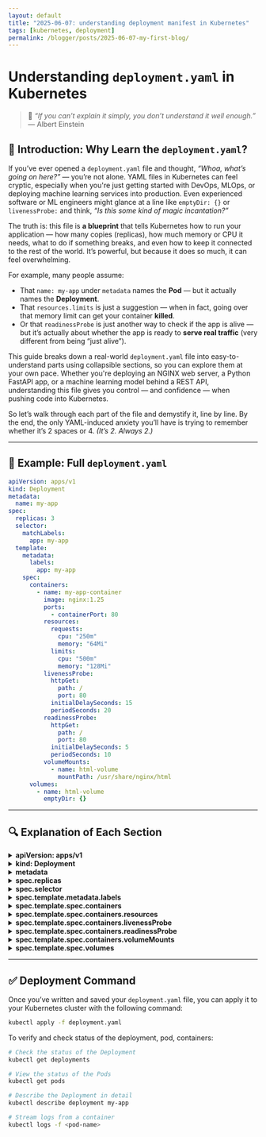 ```yaml
---
layout: default
title: "2025-06-07: understanding deployment manifest in Kubernetes"
tags: [kubernetes, deployment]
permalink: /blogger/posts/2025-06-07-my-first-blog/
---
```


# Understanding `deployment.yaml` in Kubernetes
> 💬 *“If you can’t explain it simply, you don’t understand it well enough.”*  
> — Albert Einstein

## 🧠 Introduction: Why Learn the `deployment.yaml`?

If you’ve ever opened a `deployment.yaml` file and thought, *“Whoa, what’s going on here?”* — you’re not alone. YAML files in Kubernetes can feel cryptic, especially when you're just getting started with DevOps, MLOps, or deploying machine learning services into production. Even experienced software or ML engineers might glance at a line like `emptyDir: {}` or `livenessProbe:` and think, *“Is this some kind of magic incantation?”*

The truth is: this file is **a blueprint** that tells Kubernetes how to run your application — how many copies (replicas), how much memory or CPU it needs, what to do if something breaks, and even how to keep it connected to the rest of the world. It’s powerful, but because it does so much, it can feel overwhelming.

For example, many people assume:
- That `name: my-app` under `metadata` names the **Pod** — but it actually names the **Deployment**.
- That `resources.limits` is just a suggestion — when in fact, going over that memory limit can get your container **killed**.
- Or that `readinessProbe` is just another way to check if the app is alive — but it’s actually about whether the app is ready to **serve real traffic** (very different from being “just alive”).

This guide breaks down a real-world `deployment.yaml` file into easy-to-understand parts using collapsible sections, so you can explore them at your own pace. Whether you're deploying an NGINX web server, a Python FastAPI app, or a machine learning model behind a REST API, understanding this file gives you control — and confidence — when pushing code into Kubernetes.

So let’s walk through each part of the file and demystify it, line by line. By the end, the only YAML-induced anxiety you’ll have is trying to remember whether it’s 2 spaces or 4. *(It’s 2. Always 2.)*

---

## 📄 Example: Full `deployment.yaml`

```yaml
apiVersion: apps/v1
kind: Deployment
metadata:
  name: my-app
spec:
  replicas: 3
  selector:
    matchLabels:
      app: my-app
  template:
    metadata:
      labels:
        app: my-app
    spec:
      containers:
        - name: my-app-container
          image: nginx:1.25
          ports:
            - containerPort: 80
          resources:
            requests:
              cpu: "250m"
              memory: "64Mi"
            limits:
              cpu: "500m"
              memory: "128Mi"
          livenessProbe:
            httpGet:
              path: /
              port: 80
            initialDelaySeconds: 15
            periodSeconds: 20
          readinessProbe:
            httpGet:
              path: /
              port: 80
            initialDelaySeconds: 5
            periodSeconds: 10
          volumeMounts:
            - name: html-volume
              mountPath: /usr/share/nginx/html
      volumes:
        - name: html-volume
          emptyDir: {}
```

---

## 🔍 Explanation of Each Section

<details>
<summary><strong>apiVersion: apps/v1</strong></summary>
<ul>
  <li>Specifies the API version of the Kubernetes resource.</li>
  <li><code>apps/v1</code> is the stable version for Deployments.</li>
</ul>
</details>

<details>
<summary><strong>kind: Deployment</strong></summary>
<ul>
  <li>Declares that this YAML defines a Deployment resource.</li>
</ul>
</details>

<details>
<summary><strong>metadata</strong></summary>
<ul>
  <li><code>name</code>: The name of the Deployment object.</li>
  <li>Used for identification within the namespace. This name must be unique within the same namespace and is DNS-compliant (lowercase, numbers, and dashes allowed)</li>
</ul>
</details>

<details>
<summary><strong>spec.replicas</strong></summary>
<ul>
  <li>The number of Pods to run at any given time.</li>
  <li><code>replicas: 3</code>: Tells Kubernetes to maintain 3 replicas (copies) of the Pod at all times. If one Pod crashes or is deleted, Kubernetes automatically creates a new one.</li>
  <li>This is useful for high availability, load balancing, and fault tolerance</li>
</ul>
</details>

<details>
<summary><strong>spec.selector</strong></summary>
<ul>
  <li>Defines how the Deployment finds which Pods to manage.</li>
  <li><code>selector.matchLabels</code>: It matches and manage Pods with the label <code>app: my-app</code>.</li>
  <li>This selector must match the labels in the Pod template below — otherwise the Deployment won’t manage its own Pods.</li>
</ul>
</details>

<details>
<summary><strong>spec.template.metadata.labels</strong></summary>
<ul>
  <li><code>template</code>: This defines the template for creating Pods — the Pod specification that the Deployment will replicate.</li>
  <li><code>Labels</code>: Labels to assign to Pods created by this Deployment.</li>
  <li>Under template.metadata.labels, you define the labels assigned to Pods that are created. These labels must match the <code>selector.matchLabels</code> above.</li>
</ul>
</details>

<details>
<summary><strong>spec.template.spec.containers</strong></summary>
<ul>
  <li>Defines the container(s) in the Pod. This is a list of containers to run inside the Pod. </li>
  <li>A Pod can have one or more containers, though single-container Pods are more common. </li>
  <li><code>name: my-app-container</code>: Logical name for the container. It is used for referencing the container in logging or debugging. Remember: this is not the name of the Pod or Deployment — just the container</li>
  <li><code>image: nginx:1.25</code>: This tells Kubernetes to pull the container image nginx:1.25 from the Docker Hub (by default).</li>
  <li><code>ports</code>: This defines the ports exposed by the container, i.e., ports the application listens on internally.</li>
  <li><code>containerPort: 80</code>: In this case, NGINX is configured to serve HTTP traffic on port 80.</li>
  <li>To make it available externally, you'd define a <code>Service</code> object which maps an external port to this <code>containerPort</code>.</li>

</ul>
</details>

<details>
<summary><strong>spec.template.spec.containers.resources</strong></summary>
<ul>
  <li>Resource management: This block is part of the container configuration and tells Kubernetes how to allocate and enforce compute resources (CPU and memory) for the container</li>
  <li><strong>requests</strong>: Minimum resources the container is guaranteed. Reserve these resources for the container even if it's not using them fully at the moment</li>
  <li><code>cpu: "250m"</code>: "250m" means 250 millicores = 0.25 of a single CPU core. If a node has 4 cores, Kubernetes can fit up to 16 such containers if no other usage.</li>
  <li><code>memory: "64Mi"</code>: Kubernetes ensures the node has at least 64Mi available before scheduling the container.</li>
  <li><strong>limits</strong>: Maximum resources the container is allowed to use.</li>
  <li><code>cpu: "500m"</code>: The container can use up to 0.5 CPU cores. If it tries to exceed that, the kernel throttles the CPU usage.</li>
  <li><code>memory: "128Mi"</code>: If the container tries to use more than 128Mi, it is killed with an OOM (Out Of Memory) error.</li>
</ul>
</details>

<details>
<summary><strong>spec.template.spec.containers.livenessProbe</strong></summary>
<ul>
  <li>Tells Kubernetes how to check if the app is still running.</li>
  <li>If this probe fails repeatedly, the Pod is restarted.</li>
  <li><code>httpGet</code>: Use an HTTP GET request as the probe method.</li>
  <li><code>path: /</code>: Perform the GET request on the root path (/). You can customize this for /healthz, /status, etc.</li>
  <li><code>port: 80</code>: Use port 80 inside the container for the check.</li>
  <li><code>initialDelaySeconds: 15</code>: Wait 15 seconds after the container starts before beginning checks (gives the app time to start).</li>
  <li><code>periodSeconds: 20</code>: After the first check, perform this probe every 20 seconds.</li>
</ul>
</details>

<details>
<summary><strong>spec.template.spec.containers.readinessProbe</strong></summary>
<ul>
  <li>Determines if the app is ready to receive traffic.</li>
  <li>The livenessProbe is used to detect whether the application is stuck or dead. If the check fails, Kubernetes will restart the container.</li>
  <li>In contrast, the readinessProbe checks whether the application is ready to serve traffic. If this check fails, the container is temporarily removed from the load balancer and will not receive any traffic until it passes again.</li>
</ul>
</details>

<details>
<summary><strong>spec.template.spec.containers.volumeMounts</strong></summary>
<ul>
  <li><code>volumeMounts</code>: Defines where in the container the volume is mounted.</li>
  <li><code>name: html-volume</code>: Refers to the Pod-level volume defined under volumes:. The names must match exactly.</li>
  <li><code>mountPath: /usr/share/nginx/html</code>: This is the target path inside the container.</li>
</ul>
</details>

<details>
<summary><strong>spec.template.spec.volumes</strong></summary>
<ul>
  <li><code>volumes</code>: Defines the actual volume resource (e.g., <code>emptyDir</code>, <code>configMap</code>, etc.). It is a list of named volumes that the Pod can use.</li>
  <li><code>name: html-volume</code>: This is the name of the volume. It must match what's used in the container’s volumeMounts</li>
  <li><code>emptyDir: {}</code>: This tells Kubernetes to use an emptyDir volume — a built-in ephemeral volume type.</li>
</ul>
</details>

---

## ✅ Deployment Command
Once you’ve written and saved your `deployment.yaml` file, you can apply it to your Kubernetes cluster with the following command:

```bash
kubectl apply -f deployment.yaml
```
To verify and check status of the deployment, pod, containers:

```bash
# Check the status of the Deployment
kubectl get deployments

# View the status of the Pods
kubectl get pods

# Describe the Deployment in detail
kubectl describe deployment my-app

# Stream logs from a container
kubectl logs -f <pod-name>
```

